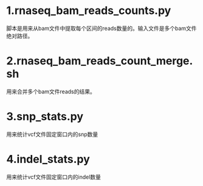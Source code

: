 # 1.rnaseq_bam_reads_counts.py  
脚本是用来从bam文件中提取每个区间的reads数量的。输入文件是多个bam文件绝对路径。
# 2.rnaseq_bam_reads_count_merge.sh  
用来合并多个bam文件reads的结果。  
# 3.snp_stats.py
用来统计vcf文件固定窗口内的snp数量
# 4.indel_stats.py
用来统计vcf文件固定窗口内的indel数量
